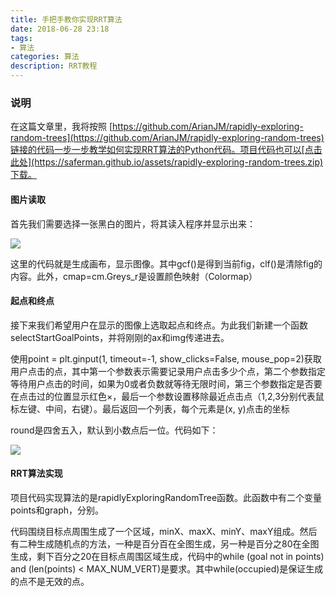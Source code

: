```yaml
---
title: 手把手教你实现RRT算法
date: 2018-06-28 23:18
tags:
- 算法
categories: 算法
description: RRT教程
---
```


### 说明

在这篇文章里，我将按照 [https://github.com/ArianJM/rapidly-exploring-random-trees](https://github.com/ArianJM/rapidly-exploring-random-trees)链接的代码一步一步教学如何实现RRT算法的Python代码。项目代码也可以[点击此处](https://saferman.github.io/assets/rapidly-exploring-random-trees.zip)下载。

#### 图片读取 

首先我们需要选择一张黑白的图片，将其读入程序并显示出来：

![](https://saferman.github.io/assets/img/rrt_tutorial/img_read.png)

这里的代码就是生成画布，显示图像。其中gcf()是得到当前fig，clf()是清除fig的内容。此外，cmap=cm.Greys_r是设置颜色映射（Colormap）

#### 起点和终点

接下来我们希望用户在显示的图像上选取起点和终点。为此我们新建一个函数selectStartGoalPoints，并将刚刚的ax和img传递进去。

使用point = plt.ginput(1, timeout=-1, show_clicks=False, mouse_pop=2)获取用户点击的点，其中第一个参数表示需要记录用户点击多少个点，第二个参数指定等待用户点击的时间，如果为0或者负数就等待无限时间，第三个参数指定是否要在点击过的位置显示红色×，最后一个参数设置移除最近点击点（1,2,3分别代表鼠标左键、中间，右键）。最后返回一个列表，每个元素是(x, y)点击的坐标

round是四舍五入，默认到小数点后一位。代码如下：

![](https://saferman.github.io/assets/img/rrt_tutorial/start_goal.png)

#### RRT算法实现

项目代码实现算法的是rapidlyExploringRandomTree函数。此函数中有二个变量points和graph，分别。

代码围绕目标点周围生成了一个区域，minX、maxX、minY、maxY组成。然后有二种生成随机点的方法，一种是百分百在全图生成，另一种是百分之80在全图生成，剩下百分之20在目标点周围区域生成，代码中的while (goal not in points) and (len(points) < MAX_NUM_VERT)是要求。其中while(occupied)是保证生成的点不是无效的点。